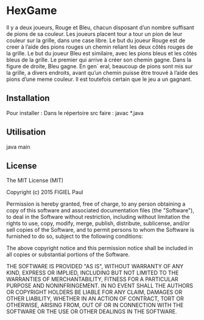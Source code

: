 # HexGame
Il y a deux joueurs, Rouge et Bleu, chacun disposant d’un nombre suffisant de pions
de sa couleur. Les joueurs placent tour a tour un pion de leur couleur sur la grille,
dans une case libre. Le but du joueur Rouge est de creer à l’aide des pions rouges un
chemin reliant les deux côtés rouges de la grille. Le but du joueur Bleu est similaire,
avec les pions bleus et les côtés bleus de la grille. Le premier qui arrive à créer son
chemin gagne. Dans la figure de droite, Bleu gagne. En gen´ eral, beaucoup de pions
sont mis sur la grille, a divers endroits, avant qu’un chemin puisse être trouvé à l’aide
des pions d’une meme couleur. Il est toutefois certain que le jeu a un gagnant.
## Installation
Pour installer :
Dans le répertoire src faire : javac *.java
## Utilisation
java main
## License
The MIT License (MIT)

Copyright (c) 2015 FIGIEL Paul

Permission is hereby granted, free of charge, to any person obtaining a copy
of this software and associated documentation files (the "Software"), to deal
in the Software without restriction, including without limitation the rights
to use, copy, modify, merge, publish, distribute, sublicense, and/or sell
copies of the Software, and to permit persons to whom the Software is
furnished to do so, subject to the following conditions:

The above copyright notice and this permission notice shall be included in all
copies or substantial portions of the Software.

THE SOFTWARE IS PROVIDED "AS IS", WITHOUT WARRANTY OF ANY KIND, EXPRESS OR
IMPLIED, INCLUDING BUT NOT LIMITED TO THE WARRANTIES OF MERCHANTABILITY,
FITNESS FOR A PARTICULAR PURPOSE AND NONINFRINGEMENT. IN NO EVENT SHALL THE
AUTHORS OR COPYRIGHT HOLDERS BE LIABLE FOR ANY CLAIM, DAMAGES OR OTHER
LIABILITY, WHETHER IN AN ACTION OF CONTRACT, TORT OR OTHERWISE, ARISING FROM,
OUT OF OR IN CONNECTION WITH THE SOFTWARE OR THE USE OR OTHER DEALINGS IN THE
SOFTWARE.
